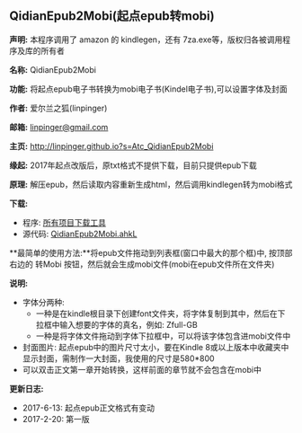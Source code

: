 QidianEpub2Mobi(起点epub转mobi)
-----------------------------------------
**声明:** 本程序调用了 amazon 的 kindlegen，还有 7za.exe等，版权归各被调用程序及库的所有者

**名称:** QidianEpub2Mobi

**功能:** 将起点epub电子书转换为mobi电子书(Kindel电子书),可以设置字体及封面

**作者:** 爱尔兰之狐(linpinger)

**邮箱:** [linpinger@gmail.com](mailto:linpinger@gmail.com)

**主页:** <http://linpinger.github.io?s=Atc_QidianEpub2Mobi>

**缘起:** 2017年起点改版后，原txt格式不提供下载，目前只提供epub下载

**原理:** 解压epub，然后读取内容重新生成html，然后调用kindlegen转为mobi格式

**下载:**
- 程序: [所有项目下载工具](http://linpinger.qiniudn.com/FoxDownloadCenter.ZIP)
- 源代码: [QidianEpub2Mobi.ahkL](QidianEpub2Mobi.ahkL)

**最简单的使用方法:**将epub文件拖动到列表框(窗口中最大的那个框)中, 按顶部右边的 转Mobi 按钮，然后就会生成mobi文件(mobi在epub文件所在文件夹)

**说明:**
- 字体分两种:
  - 一种是在kindle根目录下创建font文件夹，将字体复制到其中，然后在下拉框中输入想要的字体的真名，例如: Zfull-GB
  - 一种是将字体文件拖动到字体下拉框中，可以将该字体包含进mobi文件中
- 封面图片: 起点epub中的图片尺寸太小，要在Kindle 8或以上版本中收藏夹中显示封面，需制作一大封面，我使用的尺寸是580*800
- 可以双击正文第一章开始转换，这样前面的章节就不会包含在mobi中

**更新日志:**

- 2017-6-13: 起点epub正文格式有变动
- 2017-2-20: 第一版

